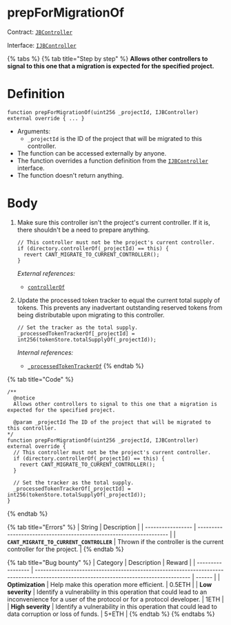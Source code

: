 # prepForMigrationOf

Contract: [`JBController`](../)​‌

Interface: [`IJBController`](../../../../interfaces/ijbcontroller.md)

{% tabs %}
{% tab title="Step by step" %}
**Allows other controllers to signal to this one that a migration is expected for the specified project.**

# Definition

```solidity
function prepForMigrationOf(uint256 _projectId, IJBController) external override { ... }
```

* Arguments:
  * `_projectId` is the ID of the project that will be migrated to this controller.
* The function can be accessed externally by anyone.
* The function overrides a function definition from the [`IJBController`](../../../../interfaces/ijbcontroller.md) interface.
* The function doesn't return anything.

# Body

1.  Make sure this controller isn't the project's current controller. If it is, there shouldn't be a need to prepare anything.

    ```solidity
    // This controller must not be the project's current controller.
    if (directory.controllerOf(_projectId) == this) {
      revert CANT_MIGRATE_TO_CURRENT_CONTROLLER();
    }
    ```

    _External references:_

    * [`controllerOf`](../../../jbdirectory/properties/controllerof.md)
2.  Update the processed token tracker to equal the current total supply of tokens. This prevents any inadvertant outstanding reserved tokens from being distributable upon migrating to this controller.

    ```solidity
    // Set the tracker as the total supply.
    _processedTokenTrackerOf[_projectId] = int256(tokenStore.totalSupplyOf(_projectId));
    ```

    _Internal references:_

    * [`_processedTokenTrackerOf`](../properties/\_processedtokentrackerof.md)
{% endtab %}

{% tab title="Code" %}
```solidity
/** 
  @notice
  Allows other controllers to signal to this one that a migration is expected for the specified project.

  @param _projectId The ID of the project that will be migrated to this controller.
*/
function prepForMigrationOf(uint256 _projectId, IJBController) external override {
  // This controller must not be the project's current controller.
  if (directory.controllerOf(_projectId) == this) {
    revert CANT_MIGRATE_TO_CURRENT_CONTROLLER();
  }

  // Set the tracker as the total supply.
  _processedTokenTrackerOf[_projectId] = int256(tokenStore.totalSupplyOf(_projectId));
}
```
{% endtab %}

{% tab title="Errors" %}
| String            | Description                                                         |
| ----------------- | ------------------------------------------------------------------- |
| **`CANT_MIGRATE_TO_CURRENT_CONTROLLER`** | Thrown if the controller is the current controller for the project. |
{% endtab %}

{% tab title="Bug bounty" %}
| Category          | Description                                                                                                                            | Reward |
| ----------------- | -------------------------------------------------------------------------------------------------------------------------------------- | ------ |
| **Optimization**  | Help make this operation more efficient.                                                                                               | 0.5ETH |
| **Low severity**  | Identify a vulnerability in this operation that could lead to an inconvenience for a user of the protocol or for a protocol developer. | 1ETH   |
| **High severity** | Identify a vulnerability in this operation that could lead to data corruption or loss of funds.                                        | 5+ETH  |
{% endtab %}
{% endtabs %}
